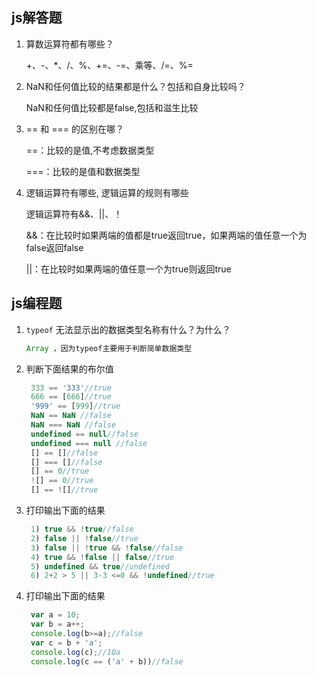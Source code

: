## js解答题

1. 算数运算符都有哪些？

   +、-、*、/、%、+=、-=、乘等、/=、%=

2. NaN和任何值比较的结果都是什么？包括和自身比较吗？

   NaN和任何值比较都是false,包括和滋生比较

3. == 和 === 的区别在哪？

   ==：比较的是值,不考虑数据类型

   ===：比较的是值和数据类型


4. 逻辑运算符有哪些, 逻辑运算的规则有哪些

   逻辑运算符有&&、||、！

   &&：在比较时如果两端的值都是true返回true，如果两端的值任意一个为false返回false

   ||：在比较时如果两端的值任意一个为true则返回true


## js编程题

1. `typeof` 无法显示出的数据类型名称有什么？为什么？

   ```js
   Array ，因为typeof主要用于判断简单数据类型
   ```

2. 判断下面结果的布尔值

   ```js
    333 == '333'//true
    666 == [666]//true
    '999' == [999]//true
    NaN == NaN //false
    NaN === NaN //false
    undefined == null//false
    undefined === null //false
    [] == []//false
    [] === []//false
    [] == 0//true
    ![] == 0//true
    [] == ![]//true
   ```

3. 打印输出下面的结果

   ```js
    1) true && !true//false
    2) false || !false//true
    3) false || !true && !false//false
    4) true && !false || false//true
    5) undefined && true//undefined
    6) 2+2 > 5 || 3-3 <=0 && !undefined//true
   ```

4. 打印输出下面的结果

   ```js
    var a = 10;
    var b = a++;
    console.log(b>=a);//false
    var c = b + 'a';
    console.log(c);//10a
    console.log(c == ('a' + b))//false
   ```
